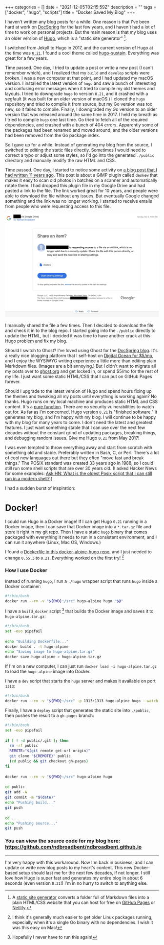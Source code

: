 +++
categories = []
date = "2021-12-05T02:15:59Z"
description = ""
tags = ["docker", "hugo", "scripts"]
title = "Docker Saved My Blog"
+++

I haven't written any blog posts for a while. One reason is that I've been hard at work on [DocSpring](https://docspring.com) for the last few years, and I haven't had a lot of time to work on personal projects. But the main reason is that my blog uses an older version of [Hugo](https://gohugo.io/), which is a "static site generator" [^1].

I switched from Jekyll to Hugo in 2017, and the current version of Hugo at the time was [`0.21`](https://gohugo.io/news/0.21-relnotes/). I found a cool theme called [hugo-sustain](https://github.com/suyundukov/hugo-sustain). Everything was great for a few years.

Time passed. One day, I tried to update a post or write a new post (I can't remember which), and I realized that my `build` and `develop` scripts were broken. I was a new computer at that point, and I had updated my macOS version. I installed the latest version of `hugo` and saw a bunch of interesting and confusing error messages when it tried to compile my old themes and layouts. I tried to downgrade `hugo` to version `0.21`, and it crashed with a segfault (it was built for an older version of macOS.) I cloned the `hugo` repository and tried to compile it from source, but my Go version was too new, so it failed to compile. Finally, I downgraded my Go version to an older version that was released around the same time in 2017. I held my breath as I tried to compile `hugo` one last time. Go tried to fetch all of the required dependencies, and crashed with a bunch of 404 errors. Apparently some of the packages had been renamed and moved around, and the older versions had been removed from the Go package index.

So I gave up for a while. Instead of generating my blog from the source, I switched to editing the static files directly. Sometimes I would need to correct a typo or adjust some styles, so I'd go into the generated `./public` directory and manually modify the raw HTML and CSS.

Time passed. One day, I started to notice some activity on [a blog post that I had written 11 years ago](/2010/05/13/scanning-lots-of-photos-at-once/). This post is about a GIMP plugin called `deskew` that makes it easy to scan old photos in batches on a scanner and automatically rotate them. I had dropped this plugin file in my Google Drive and had pasted a link to the file. The link worked great for 10 years, and people were able to download the file without any issues. But eventually Google changed something and the link was no longer working. I started to receive emails from people who were requesting access to this file.

<img class="lightbox thumb" src="/images/posts/2021/12/request-to-access-deskew.jpeg" alt="Request to access the deskew file" />

I manually shared the file a few times. Then I decided to download the file and check it in to the blog repo. I started going into the `./public` directly to update the HTML, but I decided it was time to have another crack at this Hugo problem and fix my blog.

Should I switch to Ghost? I've loved using Ghost for the [DocSpring blog](https://docspring.com/blog). It's a really nice blogging platform that I self-host on [Digital Ocean for $5/mo](https://www.digitalocean.com/), and I enjoy the WYSIWYG writing experience a little more than editing plain Markdown files. (Images are a bit annoying.) But I didn't want to migrate all my posts over to [ghost.org](https://ghost.org/) and get locked in, or spend $5/mo for the rest of my life. I just want some static HTML/CSS that I can put on GitHub Pages forever.

Should I upgrade to the latest version of Hugo and spend hours fixing up the themes and tweaking all my posts until everything is working again? No thanks. Hugo runs on my local machine and produces static HTML and CSS content. It's a [pure function](https://www.wikiwand.com/en/Pure_function). There are no security vulnerabilities to watch out for. As far as I'm concerned, Hugo version `0.21` is "finished software." It generates my blog, and I'm happy with my blog. I will continue to be happy with my blog for many years to come. I don't need the latest and greatest features. I just want something stable that I can use over the next few decades without the constant grind of updating packages, breaking things, and debugging random issues. Give me Hugo `0.21` from May 2017!

I was even tempted to throw everything away and start from scratch with something old and stable. Preferably written in Bash, C, or Perl. There's a lot of cool new languages out there but they often "move fast and break things." The POSIX standard was created 33 years ago in 1988, so I could still run some shell scripts that are over 30 years old. (I asked Hacker News for some examples: [Ask HN: What is the oldest Posix script that I can still run in a modern shell?](https://news.ycombinator.com/item?id=29446380).)

I had a sudden burst of inspiration:

# Docker!

I could run Hugo in a Docker image! If I can get Hugo `0.21` running in a Docker image, then I can save that Docker image into a `*.tar.gz` file and store it right in my git repo. Then I have a static `hugo` binary that comes packaged with everything it needs to run in a consistent environment, and I can run it anywhere (Linux, Mac OS, Windows.)

I found a [Dockerfile in this docker-alpine-hugo repo](https://github.com/jonathanbp/docker-alpine-hugo/blob/master/Dockerfile), and I just needed to change `0.55.3` to `0.21`. Everything worked on the first try! [^2]

### How I use Docker

Instead of running `hugo`, I run a `./hugo` wrapper script that runs `hugo` inside a Docker container:

```bash
#!/bin/bash
docker run --rm -v "${PWD}:/src" hugo-alpine hugo "$@"
```

I have a `build_docker` script [^3] that builds the Docker image and saves it to `hugo-alpine.tar.gz`:

```bash
#!/bin/bash
set -euo pipefail

echo "Building Dockerfile..."
docker build . -t hugo-alpine
echo "Saving image to hugo-alpine.tar.gz"
docker save hugo-alpine > hugo-alpine.tar.gz
```

If I'm on a new computer, I can just run `docker load -i hugo-alpine.tar.gz` to load the `hugo-alpine` image into Docker.

I have a `dev` script that starts the `hugo` server and makes it available on port `1313`:

```bash
#!/bin/bash
docker run --rm -v "${PWD}:/src" -p 1313:1313 hugo-alpine hugo --watch serve --bind 0.0.0.0
```

Finally, I have a `deploy` script that generates the static site into `./public`, then pushes the result to a `gh-pages` branch:

```bash
#!/bin/bash
set -euo pipefail

if [ ! -d public/.git ]; then
  rm -rf public
  REMOTE="$(git remote get-url origin)"
  git clone "${REMOTE}" public
  (cd public && git checkout gh-pages)
fi

docker run --rm -v "${PWD}:/src" hugo-alpine hugo

cd public
git add -A
git commit -m "$(date)"
echo "Pushing build..."
git push

cd ..
echo "Pushing source..."
git push
```

### You can view the source code for my blog here: https://github.com/ndbroadbent/ndbroadbent.github.io

---

I'm very happy with this workaround. Now I'm back in business, and I can update or write new blog posts to my heart's content. This new Docker-based setup should last me for the next few decades, if not longer. I still love how Hugo is super fast and generates my entire blog in about 6 seconds (even version `0.21`!) I'm in no hurry to switch to anything else.

[^1]: A [static site generator](https://www.cloudflare.com/learning/performance/static-site-generator/) converts a folder full of Markdown files into a plain HTML/CSS website that you can host for free on [GitHub Pages](https://pages.github.com/) or [Netlify](https://www.netlify.com/).
[^2]: I think it's generally much easier to get older Linux packages running, especially when it's a single Go binary with no dependencies. I wish it was this easy on Mac!
[^3]: Hopefully I never have to run this again!
